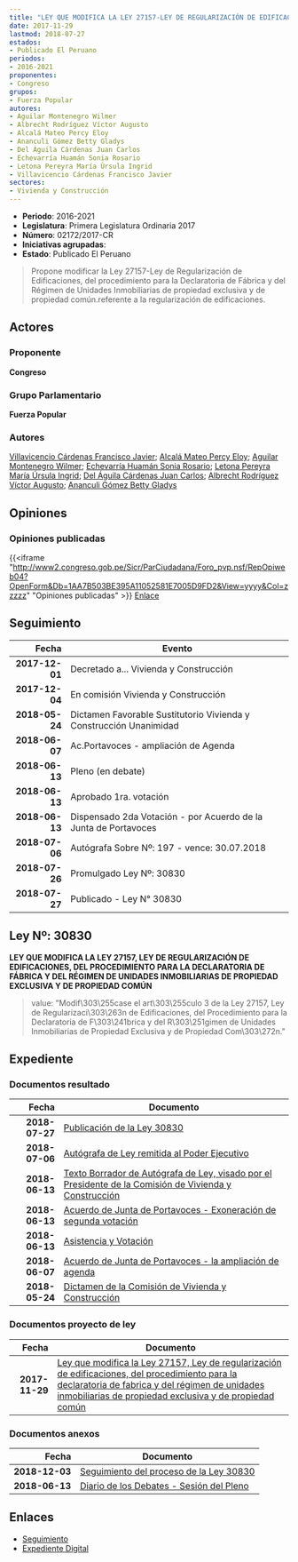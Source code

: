 ```yaml
---
title: "LEY QUE MODIFICA LA LEY 27157-LEY DE REGULARIZACIÓN DE EDIFICACIONES DEL PROCEDIMIENTO PARA LA DECLARATORIA DE FÁBRICA Y DEL RÉGIMEN DE UNIDADES INMOBILIARIAS DE PROPIEDAD EXCLUSIVA Y DE PROPIEDAD COMÚN"
date: 2017-11-29
lastmod: 2018-07-27
estados:
- Publicado El Peruano
periodos:
- 2016-2021
proponentes:
- Congreso
grupos:
- Fuerza Popular
autores:
- Aguilar Montenegro Wilmer
- Albrecht Rodríguez Víctor Augusto
- Alcalá Mateo Percy Eloy
- Ananculi Gómez Betty Gladys
- Del Águila Cárdenas Juan Carlos
- Echevarría Huamán Sonia Rosario
- Letona Pereyra María Úrsula Ingrid
- Villavicencio Cárdenas Francisco Javier
sectores:
- Vivienda y Construcción
---
```

- **Periodo**: 2016-2021
- **Legislatura**: Primera Legislatura Ordinaria 2017
- **Número**: 02172/2017-CR
- **Iniciativas agrupadas**: 
- **Estado**: Publicado El Peruano

> Propone modificar la Ley 27157-Ley de Regularización de Edificaciones, del procedimiento para la Declaratoria de Fábrica y del Régimen de Unidades Inmobiliarias de propiedad exclusiva y de propiedad común.referente a la regularización de edificaciones.


## Actores

### Proponente

**Congreso**

### Grupo Parlamentario

**Fuerza Popular**

### Autores

[Villavicencio Cárdenas Francisco Javier](mailto:mailto:fvillavicencio@congreso.gob.pe); [Alcalá Mateo Percy Eloy](mailto:mailto:palcala@congreso.gob.pe); [Aguilar Montenegro Wilmer](mailto:mailto:waguilar@congreso.gob.pe); [Echevarría Huamán Sonia Rosario](mailto:mailto:sechevarria@congreso.gob.pe); [Letona Pereyra María Úrsula Ingrid](mailto:mailto:mletona@congreso.gob.pe); [Del Águila Cárdenas Juan Carlos](mailto:mailto:jdelaguila@congreso.gob.pe); [Albrecht Rodríguez Víctor Augusto](mailto:mailto:valbrecht@congreso.gob.pe); [Ananculi Gómez Betty Gladys](mailto:mailto:bananculi@congreso.gob.pe)

## Opiniones

### Opiniones publicadas

{{<iframe "http://www2.congreso.gob.pe/Sicr/ParCiudadana/Foro_pvp.nsf/RepOpiweb04?OpenForm&Db=1AA7B503BE395A11052581E7005D9FD2&View=yyyy&Col=zzzzz" "Opiniones publicadas" >}}
[Enlace](http://www2.congreso.gob.pe/Sicr/ParCiudadana/Foro_pvp.nsf/RepOpiweb04?OpenForm&Db=1AA7B503BE395A11052581E7005D9FD2&View=yyyy&Col=zzzzz)


## Seguimiento

| Fecha | Evento |
|------:|--------|
| **2017-12-01** | Decretado a... Vivienda y Construcción |
| **2017-12-04** | En comisión Vivienda y Construcción |
| **2018-05-24** | Dictamen Favorable Sustitutorio Vivienda y Construcción Unanimidad |
| **2018-06-07** | Ac.Portavoces - ampliación de Agenda |
| **2018-06-13** | Pleno (en debate) |
| **2018-06-13** | Aprobado 1ra. votación |
| **2018-06-13** | Dispensado 2da Votación - por Acuerdo de la Junta de Portavoces |
| **2018-07-06** | Autógrafa Sobre Nº: 197 - vence: 30.07.2018 |
| **2018-07-26** | Promulgado Ley Nº: 30830 |
| **2018-07-27** | Publicado - Ley N° 30830 |

## Ley Nº: 30830

**LEY QUE MODIFICA LA LEY 27157, LEY DE REGULARIZACIÓN DE EDIFICACIONES, DEL PROCEDIMIENTO PARA LA DECLARATORIA DE FÁBRICA Y DEL RÉGIMEN DE UNIDADES INMOBILIARIAS DE PROPIEDAD EXCLUSIVA Y DE PROPIEDAD COMÚN**

> value: "Modif\303\255case el art\303\255culo 3 de la Ley 27157, Ley de Regularizaci\303\263n de Edificaciones, del Procedimiento para la Declaratoria de F\303\241brica y del R\303\251gimen de Unidades Inmobiliarias de Propiedad Exclusiva y de Propiedad Com\303\272n."


## Expediente

### Documentos resultado

| Fecha | Documento |
|------:|-----------|
| **2018-07-27** | [Publicación de la Ley 30830](http://www.leyes.congreso.gob.pe/Documentos/2016_2021/ADLP/Normas_Legales/30830-LEY..pdf) |
| **2018-07-06** | [Autógrafa de Ley remitida al Poder Ejecutivo](http://www.leyes.congreso.gob.pe/Documentos/2016_2021/Autografas/Ley_y_de_Resolucion_Legislativa/AU0217220180706..pdf) |
| **2018-06-13** | [Texto Borrador de Autógrafa de Ley, visado por el Presidente de la Comisión de Vivienda y Construcción](http://www.leyes.congreso.gob.pe/Documentos/2016_2021/Texto_Borrador_de_Autografa/BAU02172_20180613.pdf) |
| **2018-06-13** | [Acuerdo de Junta de Portavoces - Exoneración de segunda votación](http://www.leyes.congreso.gob.pe/Documentos/2016_2021/Acuerdos/Junta_Portavoces/AJP0217220180613.pdf) |
| **2018-06-13** | [Asistencia y Votación](http://www.leyes.congreso.gob.pe/Documentos/2016_2021/Asistencia_y_Votacion/Proyectos_de_Ley/AV0217220180613.pdf) |
| **2018-06-07** | [Acuerdo de Junta de Portavoces - la ampliación de agenda](http://www.leyes.congreso.gob.pe/Documentos/2016_2021/Acuerdos/Junta_Portavoces/AJP0217220180607.pdf) |
| **2018-05-24** | [Dictamen de la Comisión de Vivienda y Construcción](http://www.leyes.congreso.gob.pe/Documentos/2016_2021/Dictamenes/Proyectos_de_Ley/02172DC24MAY_20180524.pdf) |

### Documentos proyecto de ley

| Fecha | Documento |
|------:|-----------|
| **2017-11-29** | [Ley que modifica la Ley 27157, Ley de regularización de edificaciones, del procedimiento para la declaratoria de fabrica y del régimen de unidades inmobiliarias de propiedad exclusiva y de propiedad común](http://www.leyes.congreso.gob.pe/Documentos/2016_2021/Proyectos_de_Ley_y_de_Resoluciones_Legislativas/PL0217220171129.pdf) |

### Documentos anexos

| Fecha | Documento |
|------:|-----------|
| **2018-12-03** | [Seguimiento del proceso de la Ley 30830](http://www.leyes.congreso.gob.pe/Documentos/2016_2021/Seguimiento_de_Proyectos_de_Ley/02172PL20190806.pdf) |
| **2018-06-13** | [Diario de los Debates - Sesión del Pleno](http://www.leyes.congreso.gob.pe/Documentos/2016_2021/ADLP/Diario_Debates/30830-TDD.pdf) |

## Enlaces

- [Seguimiento](http://www2.congreso.gob.pe/Sicr/TraDocEstProc/CLProLey2016.nsf/f7fff46988ca05b1052578e100829cc7/d701420e8a946313052581e70056186a?OpenDocument)
- [Expediente Digital](http://www2.congreso.gob.pe/Sicr/TraDocEstProc/Expvirt_2011.nsf/visbusqptramdoc1621/02172?opendocument)

